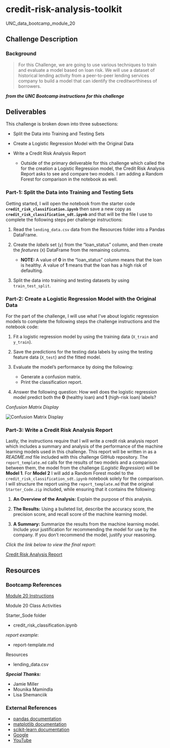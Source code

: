 # credit-risk-analysis-toolkit
UNC_data_bootcamp_module_20

## Challenge Description
### Background
> For this Challenge, we are going to use various techniques to train and evaluate a model based on loan risk. We will use a dataset of historical lending activity from a peer-to-peer lending services company to build a model that can identify the creditworthiness of borrowers.

***from the UNC Bootcamp instructions for this challenge***

## Deliverables
This challenge is broken down into three subsections:
* Split the Data into Training and Testing Sets
* Create a Logistic Regression Model with the Original Data
* Write a Credit Risk Analysis Report

    * Outside of the primary deliverable for this challenge which called the for the creation a Logistic Regression model, the Credit Risk Analysis Report asks to see and compare two models. I am adding a Random Forest for comparison in the notebook as well.

### Part-1: Split the Data into Training and Testing Sets
Getting started, I will open the notebook from the starter code __`credit_risk_classification.ipynb`__ then save a new copy as __`credit_risk_classification_sdt.ipynb`__ and that will be the file I use to complete the following steps per challenge instructions:

1) Read the `lending_data.csv` data from the Resources folder into a Pandas DataFrame.

2) Create the _labels_ set (`y`) from the “loan_status” column, and then create the _features_ (`X`) DataFrame from the remaining columns.

      * __NOTE:__ A value of __0__ in the “loan_status” column means that the loan is healthy. A value of __1__ means that the loan has a high risk of defaulting.

3) Split the data into training and testing datasets by using `train_test_split`.


### Part-2: Create a Logistic Regression Model with the Original Data
For the part of the challenge, I will use what I've about logistic regression models to complete the following steps the challenge instructions and the notebook code:

1) Fit a logistic regression model by using the training data (`X_train` and `y_train`).

2) Save the predictions for the testing data labels by using the testing feature data (`X_test`) and the fitted model.

3) Evaluate the model’s performance by doing the following:
      * Generate a confusion matrix.
      * Print the classification report.

4) Answer the following question: How well does the logistic regression model predict both the __0__ (healthy loan) and __1__ (high-risk loan) labels?

_Confusion Matrix Display_

![Confusion Matrix Display](https://github.com/SteveTuttle/credit-risk-classification/blob/main/Output/cm_display.png)

### Part-3: Write a Credit Risk Analysis Report
Lastly, the instructions require that I will write a credit risk analysis report which includes a summary and analysis of the performance of the machine learning models used in this challenge. This report will be written in as a _README.md_ file included with this challenge GitHub repository. The `report_template.md` calls for the results of two models and a comparison between them, the model from the challenge (_Logistic Regression_) will be __Model 1__. For __Model 2__ I will add a Random Forest model to the `credit_risk_classification_sdt.ipynb` notebook solely for the comparison. I will structure the report using the `report_template.md` that the original `Starter_Code.zip` included, while ensuring that it contains the following:

1) __An Overview of the Analysis:__ Explain the purpose of this analysis.

2) __The Results:__ Using a bulleted list, describe the accuracy score, the precision score, and recall score of the machine learning model.

3) __A Summary:__ Summarize the results from the machine learning model. Include your justification for recommending the model for use by the company. If you don’t recommend the model, justify your reasoning.

_Click the link below  to view the final report_:

[Credit Risk Analysis Report](https://github.com/SteveTuttle/credit-risk-classification/blob/main/Output/credit_risk_analysis_report.md)


## Resources
### Bootcamp References
[Module 20 Instructions](https://courses.bootcampspot.com/courses/3285/assignments/52247?module_item_id=937508)

Module 20 Class Activities

Starter_Sode folder
* credit_risk_classification.ipynb

_report example_:
* report-template.md

Resources
* lending_data.csv


***Special Thanks:***
* Jamie Miller
* Mounika Mamindla
* Lisa Shemanciik

### External References
* [pandas documentation](https://pandas.pydata.org/docs/reference/general_functions.html)
* [matplotlib documentation](https://matplotlib.org/stable/index.html)
* [scikit-learn documentation](https://scikit-learn.org/stable/user_guide.html)
* [Google](https://www.google.com)
* [YouTube](https://www.youtube.com)

